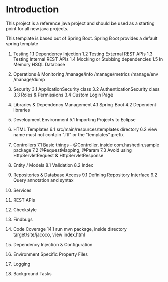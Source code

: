 Introduction
==========
This project is a reference java project and should be used as a starting point for all new java projects.

This template is based out of Spring Boot. Spring Boot provides a default spring template


1.  Testing
1.1 Dependency Injection
1.2 Testing External REST APIs
1.3 Testing Internal REST APIs
1.4 Mocking or Stubbing dependencies
1.5 In Memory HSQL Database 

2.  Operations & Monitoring
    /manage/info
    /manage/metrics
    /manage/env
    /manage/dump
    
3.  Security
3.1 ApplicationSecurity class
3.2 AuthenticationSecurity class
3.3 Roles & Permissions
3.4 Custom Login Page

4.  Libraries & Dependency Management
4.1 Spring Boot
4.2 Dependent libraries

5.  Development Environment
5.1 Importing Projects to Eclipse

6.  HTML Templates
6.1 src/main/resources/templates directory
6.2 view name must not contain ".ftl" or the "templates" prefix

7.  Controllers
7.1 Basic things - @Controller, inside com.hashedin.sample package
7.2 @RequestMapping, @Param
7.3 Avoid using HttpServletRequest & HttpServletResponse 

8.  Entity / Models
8.1 Validation
8.2 Index

9.  Repositories & Database Access
9.1 Defining Repository Interface
9.2 Query annotation and syntax


10. Services
11. REST APIs
12. Checkstyle
13. Findbugs
14. Code Coverage
14.1 run mvn package, inside directory target/site/jacoco, view index.html
15. Dependency Injection & Configuration
16. Environment Specific Property Files
17. Logging
18. Background Tasks
